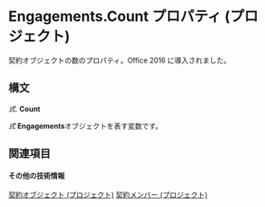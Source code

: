 
# Engagements.Count プロパティ (プロジェクト)

契約オブジェクトの数のプロパティ。Office 2016 に導入されました。


## 構文

 _式_. **Count**

 _式_ **Engagements**オブジェクトを表す変数です。


## 関連項目


#### その他の技術情報


[契約オブジェクト (プロジェクト)](4986802b-1d53-7bc6-0bc7-6a5b83855628.md)
[契約メンバー (プロジェクト)](http://msdn.microsoft.com/library/a1851a7d-96e5-c523-4ccb-66c5a91220b0%28Office.15%29.aspx)